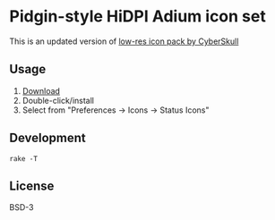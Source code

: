 # Pidgin-style HiDPI Adium icon set

This is an updated version of [low-res icon pack by CyberSkull](http://www.adiumxtras.com/index.php?a=xtras&xtra_id=4308)

## Usage

1. [Download](https://github.com/aleksandrs-ledovskis/adium-pidgin-hidpi-statusicons/releases/download/v1.02/Pidgin.Status.HiDPI.AdiumStatusIcons.v1.02.zip)
2. Double-click/install
3. Select from "Preferences -> Icons -> Status Icons"

## Development

`rake -T`

## License

BSD-3
